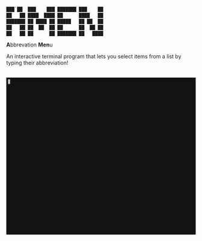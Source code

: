 ```
███`██  ███    ███ ███████ ███    ██ 
██   ██ ████  ████ ██      ████   ██ 
███████ ██ ████ ██ █████   ██ ██  ██ 
██   ██ ██  ██  ██ ██      ██  ██ ██ 
██   ██ ██      ██ ███████ ██   ████ 
```
**A**bbrevation **Men**u

An interactive terminal program that lets you select items from a list by typing their abbreviation!

 [![asciicast](doc/amen.gif)](doc/amen.gif)

